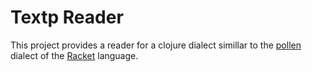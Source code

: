 # Textp Reader

This project provides a reader for a clojure dialect simillar to the [pollen](https://github.com/mbutterick/pollen)
dialect of the [Racket](https://racket-lang.org/) language.